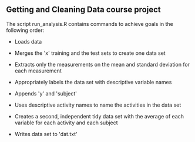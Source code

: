 ## Getting and Cleaning Data course project
The script run_analysis.R contains commands to achieve goals
in the following order:

* Loads data

* Merges the 'x' training and the test sets to create one data set

* Extracts only the measurements on the mean and standard deviation
  for each measurement
  
* Appropriately labels the data set with descriptive variable names

* Appends 'y' and 'subject'

* Uses descriptive activity names to name the activities
  in the data set
  
* Creates a second, independent tidy data set with the average
  of each variable for each activity and each subject
  
* Writes data set to 'dat.txt'